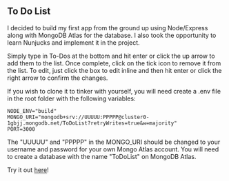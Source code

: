 ## To Do List

I decided to build my first app from the ground up using Node/Express along with MongoDB Atlas for the database. I also took the opportunity to learn Nunjucks and implement it in the project. 

Simply type in To-Dos at the bottom and hit enter or click the up arrow to add them to the list. Once complete, click on the tick icon to remove it from the list. To edit, just click the box to edit inline and then hit enter or click the right arrow to confirm the changes.

If you wish to clone it to tinker with yourself, you will need create a .env file in the root folder with the following variables:
```
NODE_ENV="build"
MONGO_URI="mongodb+srv://UUUUU:PPPPP@cluster0-1gbjj.mongodb.net/ToDoList?retryWrites=true&w=majority"
PORT=3000
```

The "UUUUU" and "PPPPP" in the MONGO_URI should be changed to your username and password for your own Mongo Atlas account. You will need to create a database with the name "ToDoList" on MongoDB Atlas.

Try it out [here](https://todo-list-tf.glitch.me/)!
